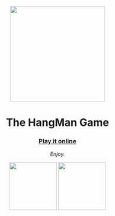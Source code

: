 <div align="center">
 <img height="256" width="256" src="https://upload.wikimedia.org/wikipedia/commons/8/85/Hangman-5.svg"></>
</>

# The HangMan Game


###  [Play it online](https://replit.com/@DavidPaulos/The-HangMan-Game) 

*Enjoy.*
 
<img height="128" width="128" src="https://cdn.jsdelivr.net/gh/devicons/devicon/icons/ruby/ruby-original-wordmark.svg" /> <img height="128" width="128" src="https://cdn.jsdelivr.net/gh/devicons/devicon/icons/vscode/vscode-original-wordmark.svg" />

